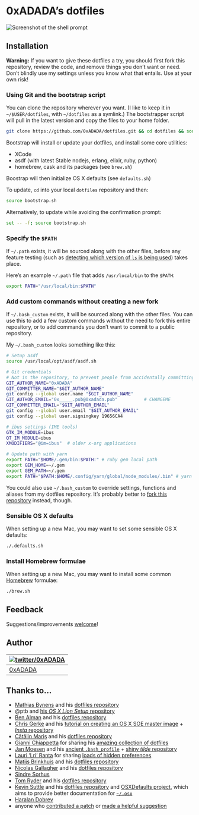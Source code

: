 # 0xADADA’s dotfiles

![Screenshot of the shell prompt](https://media.giphy.com/media/l2QZR9exGEB6CRzpK/giphy.gif)

## Installation

**Warning:** If you want to give these dotfiles a try, you should first fork
this repository, review the code, and remove things you don’t want or need.
Don’t blindly use my settings unless you know what that entails. Use at your own risk!

### Using Git and the bootstrap script

You can clone the repository wherever you want. (I like to keep it in 
`~/$USER/dotfiles`, with `~/dotfiles` as a symlink.) The bootstrapper script
will pull in the latest version and copy the files to your home folder.

```bash
git clone https://github.com/0xADADA/dotfiles.git && cd dotfiles && source bootstrap.sh
```

Bootstrap will install or update your dotfiles, and install some core utilities:
* XCode
* asdf (with latest Stable nodejs, erlang, elixir, ruby, python)
* homebrew, cask and its packages (see `brew.sh`)

Boostrap will then initialize OS X defaults (see `defaults.sh`)

To update, `cd` into your local `dotfiles` repository and then:

```bash
source bootstrap.sh
```

Alternatively, to update while avoiding the confirmation prompt:

```bash
set -- -f; source bootstrap.sh
```

### Specify the `$PATH`

If `~/.path` exists, it will be sourced along with the other files, before any
feature testing (such as [detecting which version of `ls` is being
used](https://github.com/mathiasbynens/dotfiles/blob/aff769fd75225d8f2e481185a71d5e05b76002dc/.aliases#L21-26))
takes place.

Here’s an example `~/.path` file that adds `/usr/local/bin` to the `$PATH`:

```bash
export PATH="/usr/local/bin:$PATH"
```

### Add custom commands without creating a new fork

If `~/.bash_custom` exists, it will be sourced along with the other files. You
can use this to add a few custom commands without the need to fork this entire
repository, or to add commands you don’t want to commit to a public repository.

My `~/.bash_custom` looks something like this:

```bash
# Setup asdf
source /usr/local/opt/asdf/asdf.sh

# Git credentials
# Not in the repository, to prevent people from accidentally committing under my name
GIT_AUTHOR_NAME="0xADADA"
GIT_COMMITTER_NAME="$GIT_AUTHOR_NAME"
git config --global user.name "$GIT_AUTHOR_NAME"
GIT_AUTHOR_EMAIL="0x_____.pub@0xadada.pub"          # CHANGEME
GIT_COMMITTER_EMAIL="$GIT_AUTHOR_EMAIL"
git config --global user.email "$GIT_AUTHOR_EMAIL"
git config --global user.signingkey 19656CA4

# ibus settings (IME tools)
GTK_IM_MODULE=ibus
QT_IM_MODULE=ibus
XMODIFIERS="@im=ibus"  # older x-org applications

# Update path with yarn
export PATH="$HOME/.gem/bin:$PATH:" # ruby gem local path
export GEM_HOME=~/.gem
export GEM_PATH=~/.gem
export PATH="$PATH:$HOME/.config/yarn/global/node_modules/.bin" # yarn global path
```

You could also use `~/.bash_custom` to override settings, functions and aliases
from my dotfiles repository. It’s probably better to [fork this
repository](https://github.com/0xADADA/dotfiles/fork) instead, though.

### Sensible OS X defaults

When setting up a new Mac, you may want to set some sensible OS X defaults:

```bash
./.defaults.sh
```

### Install Homebrew formulae

When setting up a new Mac, you may want to install some common
[Homebrew](http://brew.sh/) formulae:

```bash
./brew.sh
```

## Feedback

Suggestions/improvements
[welcome](https://github.com/0xADADA/dotfiles/issues)!

## Author

| [![twitter/0xADADA](https://github.com/0xadada.png)](https://twitter.com/0xadada "Follow @0xADADA on Twitter") |
|---|
| [0xADADA](https://0xADADA.pub/) |

## Thanks to…

* [Mathias Bynens](http://twitter.com/mathias) and his [dotfiles repository](https://github.com/mathiasbynens/dotfiles)
* @ptb and [his _OS X Lion Setup_ repository](https://github.com/ptb/Mac-OS-X-Lion-Setup)
* [Ben Alman](http://benalman.com/) and his [dotfiles repository](https://github.com/cowboy/dotfiles)
* [Chris Gerke](http://www.randomsquared.com/) and his [tutorial on creating an OS X SOE master image](http://chris-gerke.blogspot.com/2012/04/mac-osx-soe-master-image-day-7.html) + [_Insta_ repository](https://github.com/cgerke/Insta)
* [Cătălin Mariș](https://github.com/alrra) and his [dotfiles repository](https://github.com/alrra/dotfiles)
* [Gianni Chiappetta](http://gf3.ca/) for sharing his [amazing collection of dotfiles](https://github.com/gf3/dotfiles)
* [Jan Moesen](http://jan.moesen.nu/) and his [ancient `.bash_profile`](https://gist.github.com/1156154) + [shiny _tilde_ repository](https://github.com/janmoesen/tilde)
* [Lauri ‘Lri’ Ranta](http://lri.me/) for sharing [loads of hidden preferences](http://osxnotes.net/defaults.html)
* [Matijs Brinkhuis](http://hotfusion.nl/) and his [dotfiles repository](https://github.com/matijs/dotfiles)
* [Nicolas Gallagher](http://nicolasgallagher.com/) and his [dotfiles repository](https://github.com/necolas/dotfiles)
* [Sindre Sorhus](http://sindresorhus.com/)
* [Tom Ryder](http://blog.sanctum.geek.nz/) and his [dotfiles repository](https://github.com/tejr/dotfiles)
* [Kevin Suttle](http://kevinsuttle.com/) and his [dotfiles repository](https://github.com/kevinSuttle/dotfiles) and [OSXDefaults project](https://github.com/kevinSuttle/OSXDefaults), which aims to provide better documentation for [`~/.osx`](https://mths.be/osx)
* [Haralan Dobrev](http://hkdobrev.com/)
* anyone who [contributed a patch](https://github.com/mathiasbynens/dotfiles/contributors) or [made a helpful suggestion](https://github.com/mathiasbynens/dotfiles/issues)
